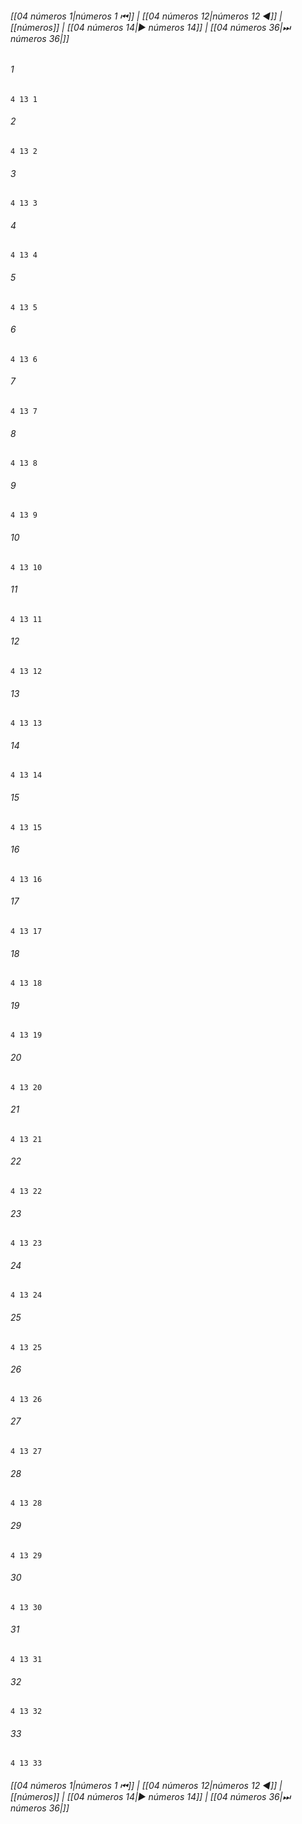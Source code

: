
###### [[04 números 1|números 1 ⏮]] | [[04 números 12|números 12 ◀]] | [[números]] | [[04 números 14|▶ números 14]] | [[04 números 36|⏭ números 36|]]

###### 1
``` verse
4 13 1 
```
###### 2
``` verse
4 13 2 
```
###### 3
``` verse
4 13 3 
```
###### 4
``` verse
4 13 4 
```
###### 5
``` verse
4 13 5 
```
###### 6
``` verse
4 13 6 
```
###### 7
``` verse
4 13 7 
```
###### 8
``` verse
4 13 8 
```
###### 9
``` verse
4 13 9 
```
###### 10
``` verse
4 13 10 
```
###### 11
``` verse
4 13 11 
```
###### 12
``` verse
4 13 12 
```
###### 13
``` verse
4 13 13 
```
###### 14
``` verse
4 13 14 
```
###### 15
``` verse
4 13 15 
```
###### 16
``` verse
4 13 16 
```
###### 17
``` verse
4 13 17 
```
###### 18
``` verse
4 13 18 
```
###### 19
``` verse
4 13 19 
```
###### 20
``` verse
4 13 20 
```
###### 21
``` verse
4 13 21 
```
###### 22
``` verse
4 13 22 
```
###### 23
``` verse
4 13 23 
```
###### 24
``` verse
4 13 24 
```
###### 25
``` verse
4 13 25 
```
###### 26
``` verse
4 13 26 
```
###### 27
``` verse
4 13 27 
```
###### 28
``` verse
4 13 28 
```
###### 29
``` verse
4 13 29 
```
###### 30
``` verse
4 13 30 
```
###### 31
``` verse
4 13 31 
```
###### 32
``` verse
4 13 32 
```
###### 33
``` verse
4 13 33 
```

###### [[04 números 1|números 1 ⏮]] | [[04 números 12|números 12 ◀]] | [[números]] | [[04 números 14|▶ números 14]] | [[04 números 36|⏭ números 36|]]

